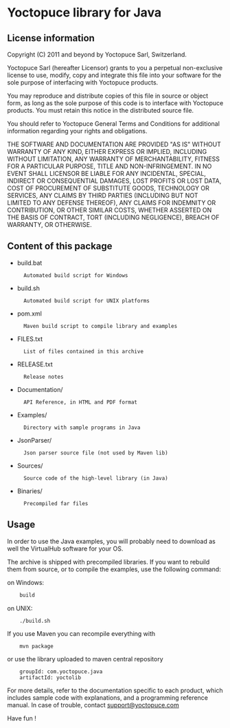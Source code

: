 Yoctopuce library for Java
==========================

## License information


Copyright (C) 2011 and beyond by Yoctopuce Sarl, Switzerland.

Yoctopuce Sarl (hereafter Licensor) grants to you a perpetual
non-exclusive license to use, modify, copy and integrate this
file into your software for the sole purpose of interfacing
with Yoctopuce products.

You may reproduce and distribute copies of this file in
source or object form, as long as the sole purpose of this
code is to interface with Yoctopuce products. You must retain
this notice in the distributed source file.

You should refer to Yoctopuce General Terms and Conditions
for additional information regarding your rights and
obligations.

THE SOFTWARE AND DOCUMENTATION ARE PROVIDED "AS IS" WITHOUT
WARRANTY OF ANY KIND, EITHER EXPRESS OR IMPLIED, INCLUDING
WITHOUT LIMITATION, ANY WARRANTY OF MERCHANTABILITY, FITNESS
FOR A PARTICULAR PURPOSE, TITLE AND NON-INFRINGEMENT. IN NO
EVENT SHALL LICENSOR BE LIABLE FOR ANY INCIDENTAL, SPECIAL,
INDIRECT OR CONSEQUENTIAL DAMAGES, LOST PROFITS OR LOST DATA,
COST OF PROCUREMENT OF SUBSTITUTE GOODS, TECHNOLOGY OR
SERVICES, ANY CLAIMS BY THIRD PARTIES (INCLUDING BUT NOT
LIMITED TO ANY DEFENSE THEREOF), ANY CLAIMS FOR INDEMNITY OR
CONTRIBUTION, OR OTHER SIMILAR COSTS, WHETHER ASSERTED ON THE
BASIS OF CONTRACT, TORT (INCLUDING NEGLIGENCE), BREACH OF
WARRANTY, OR OTHERWISE.

## Content of this package

* build.bat

		Automated build script for Windows

* build.sh

		Automated build script for UNIX platforms

* pom.xml

		Maven build script to compile library and examples

* FILES.txt

		List of files contained in this archive

* RELEASE.txt

		Release notes

* Documentation/

		API Reference, in HTML and PDF format

* Examples/

		Directory with sample programs in Java

* JsonParser/

		Json parser source file (not used by Maven lib)

* Sources/

		Source code of the high-level library (in Java)

* Binaries/

		Precompiled far files


## Usage

In order to use the Java examples, you will probably need to download
as well the VirtualHub software for your OS.

The archive is shipped with precompiled libraries. If you want to rebuild
them from source, or to compile the examples, use the following command:

on Windows:
```bash
	build
```

on UNIX:
```bash
	./build.sh
```

If you use Maven you can recompile everything with
```
	mvn package
```

or use the library uploaded to maven central repository
```
    groupId: com.yoctopuce.java
    artifactId: yoctolib
```

For more details, refer to the documentation specific to each product, which
includes sample code with explanations, and a programming reference manual.
In case of trouble, contact support@yoctopuce.com

Have fun !
